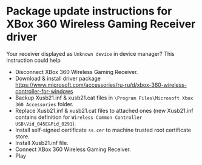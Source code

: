 # Package update instructions for XBox 360 Wireless Gaming Receiver driver

Your receiver displayed as `Unknown device` in device manager? This instruction could help

- Disconnect XBox 360 Wireless Gaming Receiver.
- Download & install driver package https://www.microsoft.com/accessories/ru-ru/d/xbox-360-wireless-controller-for-windows
- Backup Xusb21.inf & xusb21.cat files in `\Program Files\Microsoft Xbox 360 Accessories` folder.
- Replace Xusb21.inf & xusb21.cat files to attached ones (new Xusb21.inf contains definition for `Wireless Common Controller USB\Vid_045E&Pid_0291`).
- Install self-signed certificate `ss.cer` to machine trusted root certificate store.
- Install Xusb21.inf file.
- Connect XBox 360 Wireless Gaming Receiver.
- Play

